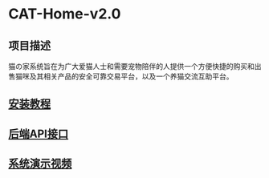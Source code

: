 # CAT-Home-v2.0
## 项目描述
猫の家系统旨在为广大爱猫人士和需要宠物陪伴的人提供一个方便快捷的购买和出售猫咪及其相关产品的安全可靠交易平台，以及一个养猫交流互助平台。
## [安装教程](https://gitee.com/mrpudada/cat-home/blob/master/%E5%AE%89%E8%A3%85API%E6%96%87%E6%A1%A3.md)
## [后端API接口](https://xcs.stoplight.io/docs/cathome)
## [系统演示视频](https://www.bilibili.com/video/BV1mX4y1m7pi/?spm_id_from=333.999.0.0)
